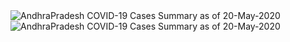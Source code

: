 
<img src="https://deepuhub.github.io/COVID-19/GraphsGenerated/20-May-2020/AndhraPradesh_20-May-2020.jpg" alt="AndhraPradesh COVID-19 Cases Summary as of 20-May-2020">
 <br>										  
<img src="https://deepuhub.github.io/COVID-19/GraphsGenerated/20-May-2020/Last24Hrs_AndhraPradesh_20-May-2020.jpg" alt="AndhraPradesh COVID-19 Cases Summary as of 20-May-2020">
